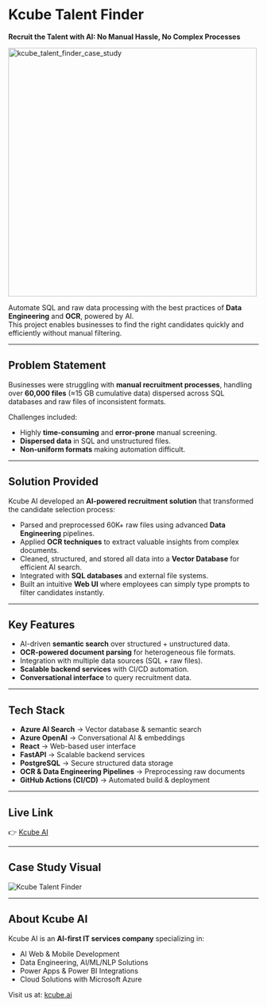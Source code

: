 # Kcube Talent Finder

**Recruit the Talent with AI: No Manual Hassle, No Complex Processes**

<img width="500" height="500" alt="kcube_talent_finder_case_study" src="https://github.com/user-attachments/assets/3992d511-2113-4146-9bbc-12c2c51121b3" />


Automate SQL and raw data processing with the best practices of **Data Engineering** and **OCR**, powered by AI.  
This project enables businesses to find the right candidates quickly and efficiently without manual filtering.

---

## Problem Statement
Businesses were struggling with **manual recruitment processes**, handling over **60,000 files** (≈15 GB cumulative data) dispersed across SQL databases and raw files of inconsistent formats.  

Challenges included:
- Highly **time-consuming** and **error-prone** manual screening.  
- **Dispersed data** in SQL and unstructured files.  
- **Non-uniform formats** making automation difficult.  

---

## Solution Provided
Kcube AI developed an **AI-powered recruitment solution** that transformed the candidate selection process:  

- Parsed and preprocessed 60K+ raw files using advanced **Data Engineering** pipelines.  
- Applied **OCR techniques** to extract valuable insights from complex documents.  
- Cleaned, structured, and stored all data into a **Vector Database** for efficient AI search.  
- Integrated with **SQL databases** and external file systems.  
- Built an intuitive **Web UI** where employees can simply type prompts to filter candidates instantly.  

---

## Key Features
- AI-driven **semantic search** over structured + unstructured data.  
- **OCR-powered document parsing** for heterogeneous file formats.  
- Integration with multiple data sources (SQL + raw files).  
- **Scalable backend services** with CI/CD automation.  
- **Conversational interface** to query recruitment data.  

---

## Tech Stack
- **Azure AI Search** → Vector database & semantic search  
- **Azure OpenAI** → Conversational AI & embeddings  
- **React** → Web-based user interface  
- **FastAPI** → Scalable backend services  
- **PostgreSQL** → Secure structured data storage  
- **OCR & Data Engineering Pipelines** → Preprocessing raw documents  
- **GitHub Actions (CI/CD)** → Automated build & deployment  

---

## Live Link
👉 [Kcube AI](https://kcube.ai)

---

## Case Study Visual
![Kcube Talent Finder](./Kcube_Talent_Finder_Case_Study.png)

---

## About Kcube AI
Kcube AI is an **AI-first IT services company** specializing in:  
- AI Web & Mobile Development  
- Data Engineering, AI/ML/NLP Solutions  
- Power Apps & Power BI Integrations  
- Cloud Solutions with Microsoft Azure  

Visit us at: [kcube.ai](https://kcube.ai)
